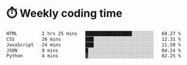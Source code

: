 
# :stopwatch: Weekly coding time
<!--START_SECTION:waka-->

```txt
HTML         2 hrs 25 mins   █████████████████░░░░░░░░   68.27 %
CSS          26 mins         ███░░░░░░░░░░░░░░░░░░░░░░   12.31 %
JavaScript   24 mins         ███░░░░░░░░░░░░░░░░░░░░░░   11.50 %
JSON         9 mins          █░░░░░░░░░░░░░░░░░░░░░░░░   04.24 %
Python       4 mins          ▓░░░░░░░░░░░░░░░░░░░░░░░░   02.25 %
```

<!--END_SECTION:waka-->


<!-- <p> <img src="https://github-readme-stats.vercel.app/api?username=cozgerest&show_icons=true&hide_border=false" />  </p> -->

